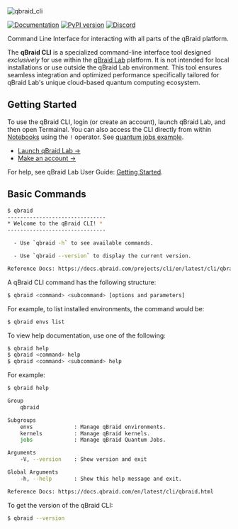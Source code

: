<img width="full" alt="qbraid_cli" src="https://qbraid-static.s3.amazonaws.com/logos/qbraid-cli-banner.png">

[![Documentation](https://img.shields.io/badge/Documentation-DF0982)](https://docs.qbraid.com/projects/cli/en/latest/cli/qbraid.html)
[![PyPI version](https://img.shields.io/pypi/v/qbraid-cli.svg?color=blue)](https://pypi.org/project/qbraid-cli/)
[![Discord](https://img.shields.io/discord/771898982564626445.svg?color=pink)](https://discord.gg/TPBU2sa8Et)

Command Line Interface for interacting with all parts of the qBraid platform.

The **qBraid CLI** is a specialized command-line interface tool designed *exclusively* for use within the [qBraid Lab](https://docs.qbraid.com/projects/lab/en/latest/lab/overview.html) platform. It is not intended for local installations or use outside the qBraid Lab environment. This tool ensures seamless integration and optimized performance specifically tailored for qBraid Lab's unique cloud-based quantum computing ecosystem.


## Getting Started

To use the qBraid CLI, login (or create an account), launch qBraid Lab, and then open Termainal. You can also access the CLI directly from within [Notebooks](https://docs.qbraid.com/projects/lab/en/latest/lab/notebooks.html) using the ``!`` operator. See [quantum jobs example](https://github.com/qBraid/qbraid-lab-demo/blob/045c7a8fbdcae66a7e64533dd9fe0e981dc02cf4/qbraid_lab/quantum_jobs/aws_quantum_jobs.ipynb).

- [Launch qBraid Lab &rarr;](https://lab.qbraid.com/)
- [Make an account &rarr;](https://account.qbraid.com/)

For help, see qBraid Lab User Guide: [Getting Started](https://docs.qbraid.com/projects/lab/en/latest/lab/getting_started.html).

## Basic Commands

```bash
$ qbraid
-------------------------------
* Welcome to the qBraid CLI! *
-------------------------------

  - Use `qbraid -h` to see available commands.

  - Use `qbraid --version` to display the current version.

Reference Docs: https://docs.qbraid.com/projects/cli/en/latest/cli/qbraid.html
```

A qBraid CLI command has the following structure:

```bash
$ qbraid <command> <subcommand> [options and parameters]
```

For example, to list installed environments, the command would be:

```bash
$ qbraid envs list
```

To view help documentation, use one of the following:

```bash
$ qbraid help
$ qbraid <command> help
$ qbraid <command> <subcommand> help
```

For example:

```bash
$ qbraid help

Group
    qbraid

Subgroups
    envs             : Manage qBraid environments.
    kernels          : Manage qBraid kernels.
    jobs             : Manage qBraid Quantum Jobs.

Arguments
    -V, --version    : Show version and exit

Global Arguments
    -h, --help       : Show this help message and exit.

Reference Docs: https://docs.qbraid.com/en/latest/cli/qbraid.html
```

To get the version of the qBraid CLI:

```bash
$ qbraid --version
```
